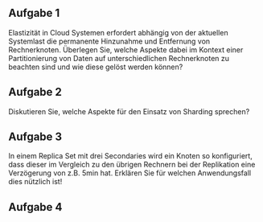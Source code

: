 <h2>Aufgabe 1</h2>

Elastizität in Cloud Systemen erfordert abhängig von der aktuellen Systemlast die permanente Hinzunahme und Entfernung von Rechnerknoten. Überlegen Sie, welche Aspekte dabei im Kontext einer Partitionierung von Daten auf unterschiedlichen Rechnerknoten zu beachten sind und wie diese gelöst werden können?

<h2>Aufgabe 2</h2>

Diskutieren Sie, welche Aspekte für den Einsatz von Sharding sprechen?

<h2>Aufgabe 3</h2>

In einem Replica Set mit drei Secondaries wird ein Knoten so konfiguriert, dass dieser im Vergleich zu den übrigen Rechnern bei der Replikation eine Verzögerung von z.B. 5min hat. Erklären Sie für welchen Anwendungsfall dies nützlich ist!

<h2>Aufgabe 4</h2>

